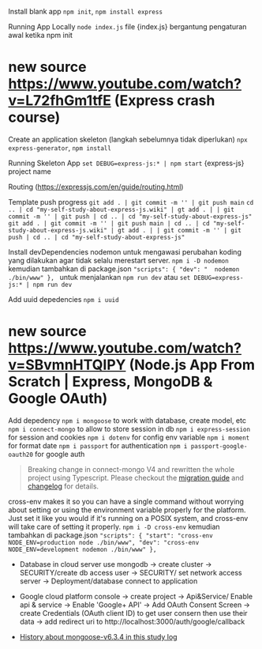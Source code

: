 Install blank app
``npm init``, ``npm install express``

Running App Locally
``node index.js`` file {index.js} bergantung pengaturan awal ketika npm init

# new source https://www.youtube.com/watch?v=L72fhGm1tfE (Express crash course)

Create an application skeleton (langkah sebelumnya tidak diperlukan)
``npx express-generator``, ``npm install``

Running Skeleton App
``set DEBUG=express-js:* | npm start`` {express-js} project name

Routing (https://expressjs.com/en/guide/routing.html)

Template push progress
``git add . | git commit -m '' | git push main``
``cd .. | cd "my-self-study-about-express-js.wiki" | gt add . | | git commit -m '' | git push | cd .. | cd "my-self-study-about-express-js"``
``git add . | git commit -m '' | git push main | cd .. | cd "my-self-study-about-express-js.wiki" | gt add . | | git commit -m '' | git push | cd .. | cd "my-self-study-about-express-js"``

Install devDependencies nodemon untuk mengawasi perubahan koding yang dilakukan agar tidak selalu merestart server. 
``npm i -D nodemon``
kemudian tambahkan di package.json 
``"scripts": { "dev": "  nodemon ./bin/www" }, ``
untuk menjalankan
``npm run dev`` atau ``set DEBUG=express-js:* | npm run dev``

Add uuid depedencies
``npm i uuid``

# new source https://www.youtube.com/watch?v=SBvmnHTQIPY (Node.js App From Scratch | Express, MongoDB & Google OAuth)
Add depedency 
``npm i mongoose`` to work with database, create model, etc
``npm i connect-mongo`` to allow to store session in db 
``npm i express-session`` for session and cookies
``npm i dotenv`` for config env variable
``npm i moment`` for format date
``npm i passport`` for authentication
``npm i passport-google-oauth20`` for google auth
> Breaking change in connect-mongo V4 and rewritten the whole project using Typescript. Please checkout the [migration guide](https://github.com/jdesboeufs/connect-mongo/blob/master/MIGRATION_V4.md) and [changelog](https://github.com/jdesboeufs/connect-mongo/blob/master/CHANGELOG.md) for details.

cross-env makes it so you can have a single command without worrying about setting or using the environment variable properly for the platform. Just set it like you would if it's running on a POSIX system, and cross-env will take care of setting it properly.
``npm i -D cross-env``
kemudian tambahkan di package.json 
``"scripts": { "start": "cross-env NODE_ENV=production node ./bin/www", "dev": "cross-env NODE_ENV=development nodemon ./bin/www" },``

+ Database in cloud server use mongodb -> create cluster -> SECURITY/create db access user -> SECURITY/ set network access server -> Deployment/database connect to application

+ Google cloud platform console -> create project -> Api&Service/ Enable api & service -> Enable 'Google+ API' -> Add OAuth Consent Screen -> create Credentials (OAuth client ID) to get user consern then use their data -> add redirect uri to http://localhost:3000/auth/google/callback

+ [History about mongoose-v6.3.4 in this study log](https://github.com/ruririzal/my-self-study-about-express-js/wiki/Mongoose-v6.3.4)